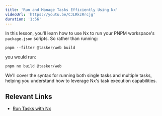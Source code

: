 ```yaml
---
title: 'Run and Manage Tasks Efficiently Using Nx'
videoUrl: 'https://youtu.be/CJLRkzRrcjg'
duration: '1:56'
---
```


In this lesson, you'll learn how to use Nx to run your PNPM workspace's `package.json` scripts. So rather than running:

```shell
pnpm --filter @tasker/web build
```

you would run:

```shell
pnpm nx build @tasker/web
```

We'll cover the syntax for running both single tasks and multiple tasks, helping you understand how to leverage Nx's task execution capabilities.

## Relevant Links

- [Run Tasks with Nx](/docs/features/run-tasks)
